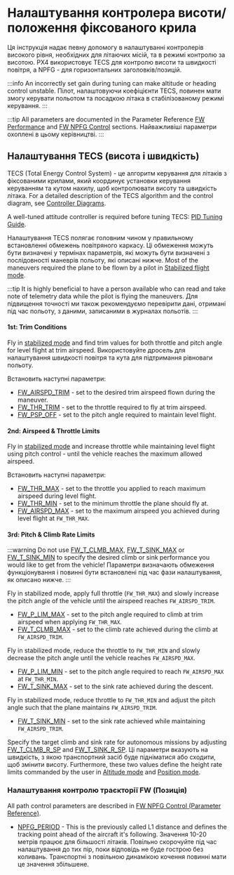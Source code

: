 # Налаштування контролера висоти/положення фіксованого крила

Ця інструкція надає певну допомогу в налаштуванні контролерів високого рівня, необхідних для літаючих місій, та в режимі контролю за висотою.
PX4 використовує TECS для контролю висоти та швидкості повітря, а NPFG - для горизонтальних заголовків/позицій.

:::info
An incorrectly set gain during tuning can make altitude or heading control unstable.
Пілот, налаштовуючи коефіцієнти TECS, повинен мати змогу керувати польотом та посадкою літака в стабілізованому режимі керування.
:::

:::tip
All parameters are documented in the Parameter Reference [FW Performance](../advanced_config/parameter_reference.md#fw-performance) and [FW NPFG Control](../advanced_config/parameter_reference.md#fw-npfg-control) sections.
Найважливіші параметри охоплені в цьому керівництві.
:::

## Налаштування TECS (висота і швидкість)

TECS (Total Energy Control System) - це алгоритм керування для літаків з фіксованими крилами, який координує установки керування керуванням та кутом нахилу, щоб контролювати висоту та швидкість літака.
For a detailed description of the TECS algorithm and the control diagram, see [Controller Diagrams](../flight_stack/controller_diagrams.md).

A well-tuned attitude controller is required before tuning TECS: [PID Tuning Guide](../config_fw/pid_tuning_guide_fixedwing.md).

Налаштування TECS полягає головним чином у правильному встановленні обмежень повітряного каркасу.
Ці обмеження можуть бути визначені у термінах параметрів, які можуть бути визначені з послідовності маневрів польоту, які описані нижче.
Most of the maneuvers required the plane to be flown by a pilot in [Stabilized flight mode](../flight_modes_fw/stabilized.md).

:::tip
It is highly beneficial to have a person available who can read and take note of telemetry data while the pilot is flying the maneuvers.
Для підвищення точності ми також рекомендуємо перевірити дані, отримані під час польоту, з даними, записаними в журналах польотів.
:::

#### 1st: Trim Conditions

Fly in [stabilized mode](../flight_modes_fw/stabilized.md) and find trim values for both throttle and pitch angle for level flight at trim airspeed.
Використовуйте дросель для налаштування швидкості повітря та кута для підтримання рівноваги польоту.

Встановить наступні параметри:

- [FW_AIRSPD_TRIM](../advanced_config/parameter_reference.md#FW_AIRSPD_TRIM) - set to the desired trim airspeed flown during the maneuver.
- [FW_THR_TRIM](../advanced_config/parameter_reference.md#FW_THR_TRIM) - set to the throttle required to fly at trim airspeed.
- [FW_PSP_OFF](../advanced_config/parameter_reference.md#FW_PSP_OFF) - set to the pitch angle required to maintain level flight.

#### 2nd: Airspeed & Throttle Limits

Fly in [stabilized mode](../flight_modes_fw/stabilized.md) and increase throttle while maintaining level flight using pitch control - until the vehicle reaches
the maximum allowed airspeed.

Встановить наступні параметри:

- [FW_THR_MAX](../advanced_config/parameter_reference.md#FW_THR_MAX) - set to the throttle you applied to reach maximum airspeed during level flight.
- [FW_THR_MIN](../advanced_config/parameter_reference.md#FW_THR_MIN) - set to the minimum throttle the plane should fly at.
- [FW_AIRSPD_MAX](../advanced_config/parameter_reference.md#FW_AIRSPD_MAX) - set to the maximum airspeed you achieved during level flight at `FW_THR_MAX`.

#### 3rd: Pitch & Climb Rate Limits

:::warning
Do not use [FW_T_CLMB_MAX](../advanced_config/parameter_reference.md#FW_T_CLMB_MAX), [FW_T_SINK_MAX](../advanced_config/parameter_reference.md#FW_T_SINK_MAX) or [FW_T_SINK_MIN](../advanced_config/parameter_reference.md#FW_T_SINK_MIN) to specify the desired climb or sink performance you would like to get from the vehicle!
Параметри визначають обмеження функціонування і повинні бути встановлені під час фази налаштування, як описано нижче.
:::

Fly in stabilized mode, apply full throttle (`FW_THR_MAX`) and slowly increase the pitch angle of the vehicle until the airspeed reaches `FW_AIRSPD_TRIM`.

- [FW_P_LIM_MAX](../advanced_config/parameter_reference.md#FW_P_LIM_MAX) - set to the pitch angle required to climb at trim airspeed when applying `FW_THR_MAX`.
- [FW_T_CLMB_MAX](../advanced_config/parameter_reference.md#FW_T_CLMB_MAX) - set to the climb rate achieved during the climb at `FW_AIRSPD_TRIM`.

Fly in stabilized mode, reduce the throttle to `FW_THR_MIN` and slowly decrease the pitch angle until the vehicle reaches `FW_AIRSPD_MAX`.

- [FW_P_LIM_MIN](../advanced_config/parameter_reference.md#FW_P_LIM_MIN) - set to the pitch angle required to reach `FW_AIRSPD_MAX` at `FW_THR_MIN`.
- [FW_T_SINK_MAX](../advanced_config/parameter_reference.md#FW_T_SINK_MAX) - set to the sink rate achieved during the descent.

Fly in stabilized mode, reduce throttle to `FW_THR_MIN` and adjust the pitch angle such that the plane maintains `FW_AIRSPD_TRIM`.

- [FW_T_SINK_MIN](../advanced_config/parameter_reference.md#FW_T_SINK_MIN) - set to the sink rate achieved while maintaining `FW_AIRSPD_TRIM`.

Specify the target climb and sink rate for autonomous missions by adjusting [FW_T_CLMB_R_SP](../advanced_config/parameter_reference.md#FW_T_CLMB_R_SP) and [FW_T_SINK_R_SP](../advanced_config/parameter_reference.md#FW_T_SINK_R_SP).
Ці параметри вказують на швидкість, з якою транспортний засіб буде підніматися або сходити, щоб змінити висоту.
Furthermore, these two values define the height rate limits commanded by the user in [Altitude mode](../flight_modes_fw/altitude.md) and [Position mode](../flight_modes_fw/position.md).

### Налаштування контролю траєкторії FW (Позиція)

All path control parameters are described in [FW NPFG Control (Parameter Reference)](../advanced_config/parameter_reference.md#fw-npfg-control).

- [NPFG_PERIOD](../advanced_config/parameter_reference.md#NPFG_PERIOD) - This is the previously called L1 distance and defines the tracking point ahead of the aircraft it's following.
  Значення 10-20 метрів працює для більшості літаків.
  Повільно скорочуйте під час налаштування до тих пір, поки відповідь не буде гострою без коливань.
  Транспортні з повільною динамікою кочення повинні мати це значення збільшене.
